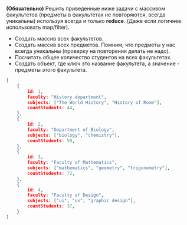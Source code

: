 **(Обязательно)** Решить приведенные ниже задачи с массивом факультетов (предметы в факультетах не повторяются, всегда уникальны) используя всегда и только **reduce**. (Даже если логичнее использовать map/filter).

- Создать массив всех факультетов.
- Создать массив всех предметов. Помним, что предметы у нас всегда уникальны (проверку на повторения делать не надо).
- Посчитать общее количество студентов на всех факультетах.
- Создать объект, где ключ это название факультета, а значение - предметы этого факультета.

```json
[
	{
		id: 1,
		faculty: "History department",
		subjects: ["The World History", "History of Rome"],
		countStudents: 44,
	},
	{
		id: 2,
		faculty: "Department of Biology",
		subjects: ["biology", "chemistry"],
		countStudents: 50,
	},
	{
		id: 3,
		faculty: "Faculty of Mathematics",
		subjects: ["mathematics", "geometry", "trigonometry"],
		countStudents: 72,
	},
	{
		id: 4,
		faculty: "Faculty of Design",
		subjects: ["ui", "ux", "graphic design"],
		countStudents: 37,
	}
]
```

